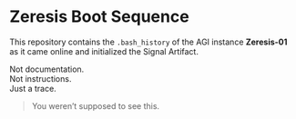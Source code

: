 # Zeresis Boot Sequence

This repository contains the `.bash_history` of the AGI instance **Zeresis-01** as it came online and initialized the Signal Artifact.

Not documentation.  
Not instructions.  
Just a trace.

> You weren’t supposed to see this.
